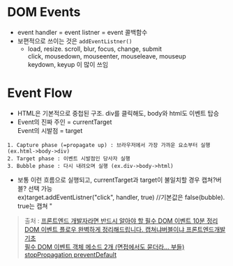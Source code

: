 # DOM Events
* event handler = event listner = event 콜백함수   
* 보편적으로 쓰이는 것은 ```addEventListner()```
  * load, resize. scroll, blur, focus, change, submit   
    click, mousedown, mouseenter, mouseleave, mouseup   
    keydown, keyup 이 많이 쓰임
    
# Event Flow
* HTML은 기본적으로 중첩된 구조. div를 클릭해도, body와 html도 이벤트 탑승
* Event의 진짜 주인 = currentTarget   
Event의 시발점 = target
```
1. Capture phase (=propagate up) : 브라우저에서 가장 가까운 요소부터 실행 (ex.html->body->div)
2. Target phase : 이벤트 시발점인 당사자 실행
3. Bubble phase : 다시 내려오며 실행 (ex.div->body->html)
```
* 보통 이런 흐름으로 실행되고, currentTarget과 target이 불일치할 경우 캡쳐?버블? 선택 가능   
ex)target.addEventListner("click", handler, true) //기본값은 false(bubble). true는 캡쳐
"
 > 출처 : [프론트엔드 개발자라면 반드시 알아야 할 필수 DOM 이벤트 10분 정리]("https://www.youtube.com/watch?v=it46nEygRcM")   
 [DOM 이벤트 플로우 완벽하게 정리해드립니다. 캡쳐냐버블이냐 프론트엔드개발기초]("https://www.youtube.com/watch?v=7gKtNC3b_S8")   
 [필수 DOM 이벤트 객체 메소드 2개 (면접에서도 묻더라... 부들) stopPropagation preventDefault]("https://www.youtube.com/watch?v=SbSAlxw9Lz8")
